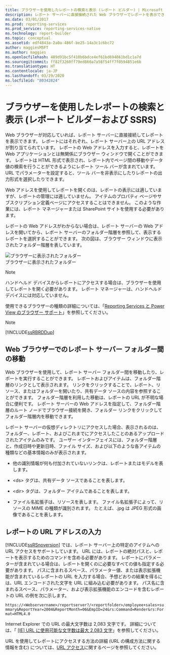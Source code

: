 ```yaml
---
title: ブラウザーを使用したレポートの検索と表示 (レポート ビルダー) | Microsoft Docs
description: レポート サーバーに直接接続された Web ブラウザーでレポートを表示できます。 そのレポートにはレポート ツールバーが含まれており、移動したり、検索したりできます。
ms.date: 03/01/2017
ms.prod: reporting-services
ms.prod_service: reporting-services-native
ms.technology: report-builder
ms.topic: conceptual
ms.assetid: edf4843a-2a0a-486f-be25-14a3c1c6bc72
author: maggiesMSFT
ms.author: maggies
ms.openlocfilehash: 489d91bc5f410b6bdce4ef61bd694861bd1c1a7d
ms.sourcegitcommit: ff82f3260ff79ed860a7a58f54ff7f0594851e6b
ms.translationtype: HT
ms.contentlocale: ja-JP
ms.lasthandoff: 03/29/2020
ms.locfileid: "80342824"
---
```

# <a name="finding-and-viewing-reports-with-a-browser-report-builder-and-ssrs"></a>ブラウザーを使用したレポートの検索と表示 (レポート ビルダーおよび SSRS)
  Web ブラウザーが対応していれば、レポート サーバーに直接接続してレポートを表示できます。 レポートにはそれぞれ、レポート サーバー上の URL アドレスが割り当てられています。 レポートの Web アドレスを入力すると、レポートを Web アプリケーションとは無関係にブラウザー ウィンドウで開くことができます。 レポートは HTML 形式で表示され、レポート内でページ間の移動やデータ値の検索を行うことができるようにレポート ツール バーが含まれています。 URL でパラメーターを設定すると、ツール バーを非表示にしたりレポートの出力形式を選択したりできます。  
  
 Web アドレスを使用してレポートを開くのは、レポートの表示には適していますが、レポートの管理には適していません。 アイテムのプロパティ ページやサブスクリプション定義ページにアクセスすることはできません。 このような作業には、レポート マネージャーまたは SharePoint サイトを使用する必要があります。  
  
 レポートの Web アドレスがわからない場合は、レポート サーバーの Web アドレスを開いてから、レポート サーバーのフォルダー階層を参照して、表示するレポートを選択することができます。 次の図は、ブラウザー ウィンドウに表示されたフォルダー階層を表しています。  
  
 ![ブラウザーに表示されたフォルダー](../../reporting-services/report-builder/media/rs-browserfolder.GIF "ブラウザーに表示されたフォルダー")  
ブラウザーに表示されたフォルダー  
  
> [!NOTE]  
>  ハンドヘルド デバイスからレポートにアクセスする場合は、ブラウザーを使用してレポートを開く必要があります。 レポート マネージャーは、ハンドヘルド デバイスには対応していません。  
  
 使用できるブラウザーの種類の詳細については、「[Reporting Services と Power View のブラウザー サポート](../../reporting-services/browser-support-for-reporting-services-and-power-view.md)」を参照してください。  
  
> [!NOTE]  
>  [!INCLUDE[ssRBRDDup](../../includes/ssrbrddup-md.md)]  
  
## <a name="navigating-report-server-folders-in-a-web-browser"></a>Web ブラウザーでのレポート サーバー フォルダー間の移動  
 Web ブラウザーを使用して、レポート サーバー フォルダー間を移動したり、レポートを実行することができます。 レポートおよびアイテムは、フォルダー階層のリンクとして表示されます。 リンクをクリックすることで、レポート、リソース、またはフォルダーを開いたり、共有データ ソースの内容を参照することができます。 フォルダー階層を利用した移動は、レポートの URL が不明な場合に便利です。 レポート サーバーの Web アドレスを指定して、フォルダー階層のルート ノードでブラウザー接続を開き、フォルダー リンクをクリックしてフォルダー階層内を移動できます。  
  
 レポート サーバーの仮想ディレクトリにアクセスした場合、表示されるのは、フォルダー、レポート、およびこれまでにアクセスしたことのあるアップロードされたアイテムのみです。 ユーザー インターフェイスには、フォルダー階層と、作成日時や更新日時、ファイル サイズ、および以下のような各アイテムの種類などの基本情報のみが表示されます。  
  
-   他の識別情報が何も付加されていないリンクは、レポートまたはモデルを表します。  
  
-   \<ds> タグは、共有データ ソースであることを表します。  
  
-   \<dir> タグは、フォルダー アイテムであることを表します。  
  
-   ファイル名拡張子は、リソースを表します。 ファイル名拡張子によって、リソースの MIME の種類が識別されます。 たとえば、.jpg は JPEG 形式の画像であることを表します。  
  
## <a name="typing-the-url-address-of-a-report"></a>レポートの URL アドレスの入力  
 [!INCLUDE[ssRSnoversion](../../includes/ssrsnoversion-md.md)] では、レポート サーバー上の特定のアイテムへの URL アクセスをサポートしています。 URL には、レポートの絶対パスと、レポートを表示するためのコマンドを含める必要があります。 レポートにパラメーターが含まれている場合は、レポートを開くのに必要なすべての値も指定する必要があります。 パスに含まれるスペース、パラメーター値、または表示拡張機能が含まれているレポートの URL を入力する場合、予想どおりの結果を得るには、URL エンコードされた文字を URL に組み込む必要があります。 パス名に含まれるスペース、パラメーター、および表示拡張機能のエンコードを含むレポートの URL の例を次に示します。  
  
 `https://<Webservername>/reportserver?/<reportfolder>/employee+sales+summary&ReportYear=2004&ReportMonth=06&EmpID=24&rs:Command=Render&rs:Format=HTML4.0`  
  
 Internet Explorer での URL の最大文字数は 2,083 文字です。 詳細については、「 [[IE] URL に使用可能な文字数は最大 2,083 文字](https://support.microsoft.com/kb/208427)」を参照してください。  
  
 URL を使用してレポートにアクセスする方法の詳細 (URL の構成方法に関する情報を含む) については、[URL アクセス](../../reporting-services/url-access-ssrs.md)に関するページを参照してください。  
  
  
